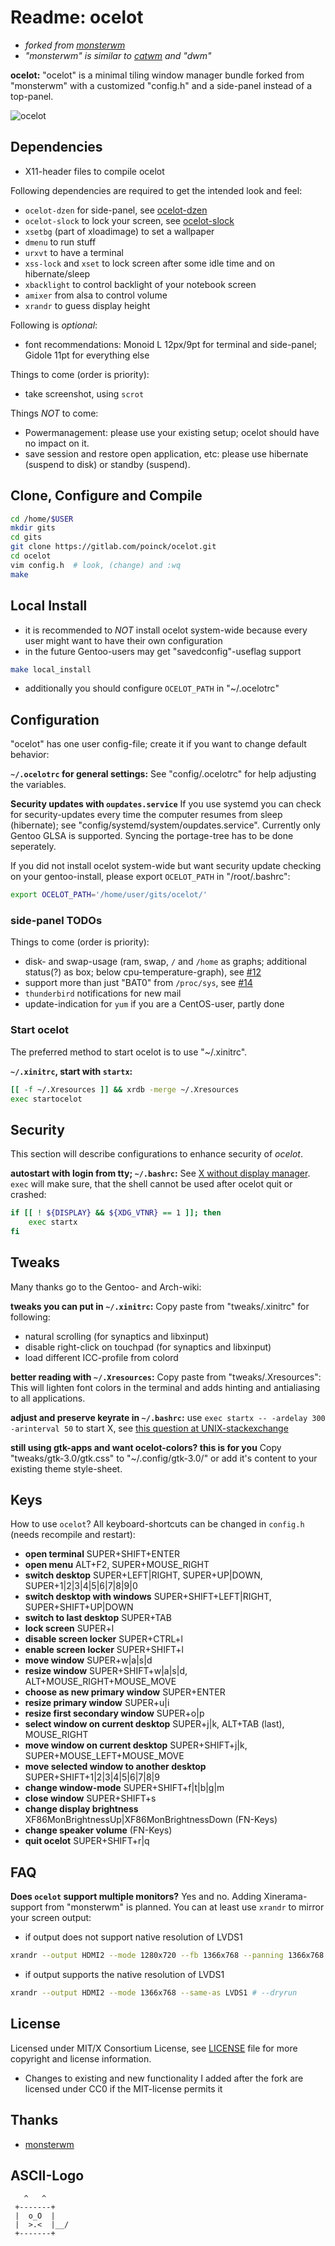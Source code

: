 # Readme: ocelot
- *forked from [monsterwm](https://github.com/c00kiemon5ter/monsterwm)*
- *"monsterwm" is similar to [catwm](https://github.com/pyknite/catwm) and "dwm"*

**ocelot:**
"ocelot" is a minimal tiling window manager bundle forked from "monsterwm" with a customized "config.h" and a side-panel instead of a top-panel.

![ocelot](/ocelot.png)

## Dependencies
- X11-header files to compile ocelot

Following dependencies are required to get the intended look and feel:
- `ocelot-dzen` for side-panel, see [ocelot-dzen](https://gitlab.com/poinck/ocelot-dzen)
- `ocelot-slock` to lock your screen, see [ocelot-slock](https://gitlab.com/poinck/ocelot-slock)
- `xsetbg` (part of xloadimage) to set a wallpaper
- `dmenu` to run stuff
- `urxvt` to have a terminal
- `xss-lock` and `xset` to lock screen after some idle time and on hibernate/sleep
- `xbacklight` to control backlight of your notebook screen
- `amixer` from alsa to control volume
- `xrandr` to guess display height

Following is *optional*:
- font recommendations: Monoid L 12px/9pt for terminal and side-panel; Gidole 11pt for everything else

Things to come (order is priority):
- take screenshot, using `scrot`

Things *NOT* to come:
- Powermanagement: please use your existing setup; ocelot should have no impact on it.
- save session and restore open application, etc: please use hibernate (suspend to disk) or standby (suspend).

## Clone, Configure and Compile
```.sh
cd /home/$USER
mkdir gits
cd gits
git clone https://gitlab.com/poinck/ocelot.git
cd ocelot
vim config.h  # look, (change) and :wq
make
```

## Local Install
- it is recommended to *NOT* install ocelot system-wide because every user might want to have their own configuration
- in the future Gentoo-users may get "savedconfig"-useflag support
```.sh
make local_install
```
- additionally you should configure `OCELOT_PATH` in "~/.ocelotrc"

## Configuration
"ocelot" has one user config-file; create it if you want to change default
behavior:

**`~/.ocelotrc` for general settings:**
See "config/.ocelotrc" for help adjusting the variables.

**Security updates with `oupdates.service`**
If you use systemd you can check for security-updates every time the computer resumes from sleep (hibernate); see "config/systemd/system/oupdates.service". Currently only Gentoo GLSA is supported. Syncing the portage-tree has to be done seperately.

If you did not install ocelot system-wide but want security update checking on your gentoo-install, please export `OCELOT_PATH` in "/root/.bashrc":
```.sh
export OCELOT_PATH='/home/user/gits/ocelot/'
```

### side-panel TODOs
Things to come (order is priority):
- disk- and swap-usage (ram, swap, `/` and `/home` as graphs; additional status(?) as box; below cpu-temperature-graph), see [#12](https://gitlab.com/poinck/ocelot/issues/12)
- support more than just "BAT0" from `/proc/sys`, see [#14](https://gitlab.com/poinck/ocelot/issues/14)
- `thunderbird` notifications for new mail
- update-indication for `yum` if you are a CentOS-user, partly done

### Start ocelot
The preferred method to start ocelot is to use "~/.xinitrc".

**`~/.xinitrc`, start with `startx`:**
```.sh
[[ -f ~/.Xresources ]] && xrdb -merge ~/.Xresources
exec startocelot
```

## Security
This section will describe configurations to enhance security of *ocelot*.

**autostart with login from tty; `~/.bashrc`:**
See [X without display manager](https://wiki.gentoo.org/wiki/X_without_Display_Manager#systemd). `exec` will make sure, that the shell cannot be used after ocelot quit or crashed:
```.sh
if [[ ! ${DISPLAY} && ${XDG_VTNR} == 1 ]]; then
    exec startx
fi
```

## Tweaks
Many thanks go to the Gentoo- and Arch-wiki:

**tweaks you can put in `~/.xinitrc`:**
Copy paste from "tweaks/.xinitrc" for following:
- natural scrolling (for synaptics and libxinput)
- disable right-click on touchpad (for synaptics and libxinput)
- load different ICC-profile from colord

**better reading with `~/.Xresources`:**
Copy paste from "tweaks/.Xresources": This will lighten font colors in the terminal and adds hinting and antialiasing to all applications.

**adjust and preserve keyrate in `~/.bashrc`:**
use `exec startx -- -ardelay 300 -arinterval 50` to start X, see [this question at UNIX-stackexchange](http://unix.stackexchange.com/questions/85504/setting-repeat-rate-of-usb-keyboard-automatically)

**still using gtk-apps and want ocelot-colors? this is for you**
Copy "tweaks/gtk-3.0/gtk.css" to "~/.config/gtk-3.0/" or add it's content to your existing theme style-sheet.

## Keys
How to use `ocelot`? All keyboard-shortcuts can be changed in `config.h` (needs recompile and restart):

- **open terminal** SUPER+SHIFT+ENTER
- **open menu** ALT+F2, SUPER+MOUSE_RIGHT
- **switch desktop** SUPER+LEFT|RIGHT, SUPER+UP|DOWN, SUPER+1|2|3|4|5|6|7|8|9|0
- **switch desktop with windows** SUPER+SHIFT+LEFT|RIGHT, SUPER+SHIFT+UP|DOWN
- **switch to last desktop** SUPER+TAB
- **lock screen** SUPER+l
- **disable screen locker** SUPER+CTRL+l
- **enable screen locker** SUPER+SHIFT+l
- **move window** SUPER+w|a|s|d
- **resize window** SUPER+SHIFT+w|a|s|d, ALT+MOUSE_RIGHT+MOUSE_MOVE
- **choose as new primary window** SUPER+ENTER
- **resize primary window** SUPER+u|i
- **resize first secondary window** SUPER+o|p
- **select window on current desktop** SUPER+j|k, ALT+TAB (last), MOUSE_RIGHT
- **move window on current desktop** SUPER+SHIFT+j|k, SUPER+MOUSE_LEFT+MOUSE_MOVE
- **move selected window to another desktop** SUPER+SHIFT+1|2|3|4|5|6|7|8|9
- **change window-mode** SUPER+SHIFT+f|t|b|g|m
- **close window** SUPER+SHIFT+s
- **change display brightness** XF86MonBrightnessUp|XF86MonBrightnessDown (FN-Keys)
- **change speaker volume** (FN-Keys)
- **quit ocelot** SUPER+SHIFT+r|q

## FAQ

**Does `ocelot` support multiple monitors?**
Yes and no. Adding Xinerama-support from "monsterwm" is planned. You can at least use `xrandr` to mirror your screen output:
- if output does not support native resolution of LVDS1
```.sh
xrandr --output HDMI2 --mode 1280x720 --fb 1366x768 --panning 1366x768 --same-as LVDS1 # --dryrun
```
- if output supports the native resolution of LVDS1
```.sh
xrandr --output HDMI2 --mode 1366x768 --same-as LVDS1 # --dryrun
```

## License
Licensed under MIT/X Consortium License, see [LICENSE][law] file for more
copyright and license information.
- Changes to existing and new functionality I added after the fork are licensed under CC0 if the MIT-license permits it

  [law]: https://raw.github.com/c00kiemon5ter/monsterwm/master/LICENSE

## Thanks
- [monsterwm](https://github.com/c00kiemon5ter/monsterwm)

## ASCII-Logo
```
   ^   ^
 +-------+
 |  o_O  |
 |  >.<  |__/
 +-------+
```

